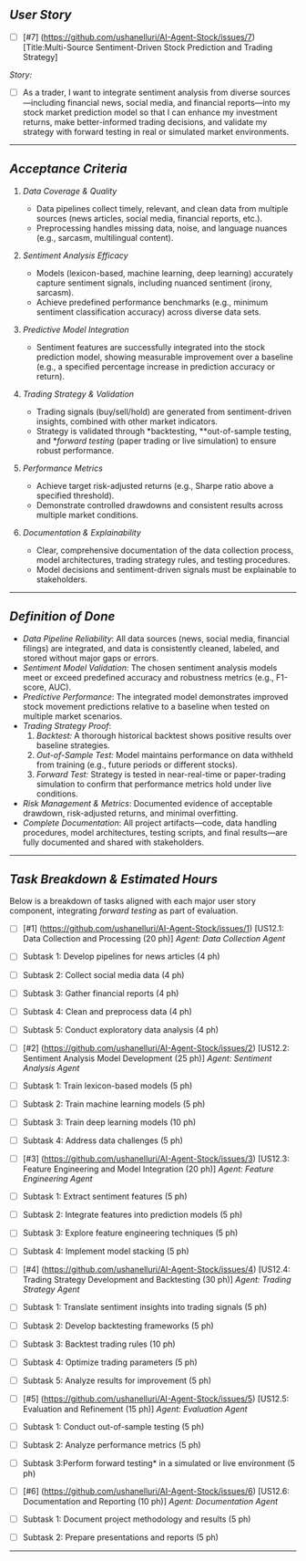 
## *User Story*

-[ ] [#7] (https://github.com/ushanelluri/AI-Agent-Stock/issues/7) [Title:Multi-Source Sentiment-Driven Stock Prediction and Trading Strategy]

*Story:*  
-[ ] As a trader, I want to integrate sentiment analysis from diverse sources—including financial news, social media, and financial reports—into my stock market prediction model so that I can enhance my investment returns, make better-informed trading decisions, and validate my strategy with forward testing in real or simulated market environments.

---

## *Acceptance Criteria*

1. *Data Coverage & Quality*  
   - Data pipelines collect timely, relevant, and clean data from multiple sources (news articles, social media, financial reports, etc.).  
   - Preprocessing handles missing data, noise, and language nuances (e.g., sarcasm, multilingual content).

2. *Sentiment Analysis Efficacy*  
   - Models (lexicon-based, machine learning, deep learning) accurately capture sentiment signals, including nuanced sentiment (irony, sarcasm).  
   - Achieve predefined performance benchmarks (e.g., minimum sentiment classification accuracy) across diverse data sets.

3. *Predictive Model Integration*  
   - Sentiment features are successfully integrated into the stock prediction model, showing measurable improvement over a baseline (e.g., a specified percentage increase in prediction accuracy or return).

4. *Trading Strategy & Validation*  
   - Trading signals (buy/sell/hold) are generated from sentiment-driven insights, combined with other market indicators.  
   - Strategy is validated through *backtesting, **out-of-sample testing, and **forward testing* (paper trading or live simulation) to ensure robust performance.

5. *Performance Metrics*  
   - Achieve target risk-adjusted returns (e.g., Sharpe ratio above a specified threshold).  
   - Demonstrate controlled drawdowns and consistent results across multiple market conditions.

6. *Documentation & Explainability*  
   - Clear, comprehensive documentation of the data collection process, model architectures, trading strategy rules, and testing procedures.  
   - Model decisions and sentiment-driven signals must be explainable to stakeholders.

---

## *Definition of Done*

- *Data Pipeline Reliability*: All data sources (news, social media, financial filings) are integrated, and data is consistently cleaned, labeled, and stored without major gaps or errors.  
- *Sentiment Model Validation*: The chosen sentiment analysis models meet or exceed predefined accuracy and robustness metrics (e.g., F1-score, AUC).  
- *Predictive Performance*: The integrated model demonstrates improved stock movement predictions relative to a baseline when tested on multiple market scenarios.  
- *Trading Strategy Proof*:  
  1. *Backtest:* A thorough historical backtest shows positive results over baseline strategies.  
  2. *Out-of-Sample Test:* Model maintains performance on data withheld from training (e.g., future periods or different stocks).  
  3. *Forward Test:* Strategy is tested in near-real-time or paper-trading simulation to confirm that performance metrics hold under live conditions.  
- *Risk Management & Metrics*: Documented evidence of acceptable drawdown, risk-adjusted returns, and minimal overfitting.  
- *Complete Documentation*: All project artifacts—code, data handling procedures, model architectures, testing scripts, and final results—are fully documented and shared with stakeholders.

---

## *Task Breakdown & Estimated Hours*

Below is a breakdown of tasks aligned with each major user story component, integrating *forward testing* as part of evaluation.

-[ ] [#1] (https://github.com/ushanelluri/AI-Agent-Stock/issues/1) [US12.1: Data Collection and Processing (20 ph)]
*Agent: Data Collection Agent*  
-[ ] Subtask 1: Develop pipelines for news articles (4 ph)  
-[ ] Subtask 2: Collect social media data (4 ph)  
-[ ] Subtask 3: Gather financial reports (4 ph)  
-[ ] Subtask 4: Clean and preprocess data (4 ph)  
-[ ] Subtask 5: Conduct exploratory data analysis (4 ph)  

-[ ] [#2] (https://github.com/ushanelluri/AI-Agent-Stock/issues/2) [US12.2: Sentiment Analysis Model Development (25 ph)]
*Agent: Sentiment Analysis Agent*  
-[ ] Subtask 1: Train lexicon-based models (5 ph)  
-[ ] Subtask 2: Train machine learning models (5 ph)  
-[ ] Subtask 3: Train deep learning models (10 ph)  
-[ ] Subtask 4: Address data challenges (5 ph)  

-[ ] [#3] (https://github.com/ushanelluri/AI-Agent-Stock/issues/3) [US12.3: Feature Engineering and Model Integration (20 ph)]
*Agent: Feature Engineering Agent*  
-[ ] Subtask 1: Extract sentiment features (5 ph)  
-[ ] Subtask 2: Integrate features into prediction models (5 ph)  
-[ ] Subtask 3: Explore feature engineering techniques (5 ph)  
-[ ] Subtask 4: Implement model stacking (5 ph)  

-[ ] [#4] (https://github.com/ushanelluri/AI-Agent-Stock/issues/4) [US12.4: Trading Strategy Development and Backtesting (30 ph)]
*Agent: Trading Strategy Agent*  
-[ ] Subtask 1: Translate sentiment insights into trading signals (5 ph)  
-[ ] Subtask 2: Develop backtesting frameworks (5 ph)  
-[ ] Subtask 3: Backtest trading rules (10 ph)  
-[ ] Subtask 4: Optimize trading parameters (5 ph)  
-[ ] Subtask 5: Analyze results for improvement (5 ph)  

-[ ] [#5] (https://github.com/ushanelluri/AI-Agent-Stock/issues/5) [US12.5: Evaluation and Refinement (15 ph)]
*Agent: Evaluation Agent*  
-[ ] Subtask 1: Conduct out-of-sample testing (5 ph)  
-[ ] Subtask 2: Analyze performance metrics (5 ph)  
-[ ] Subtask 3:Perform forward testing* in a simulated or live environment (5 ph)  
  

-[ ] [#6] (https://github.com/ushanelluri/AI-Agent-Stock/issues/6) [US12.6: Documentation and Reporting (10 ph)]
*Agent: Documentation Agent*  
-[ ] Subtask 1: Document project methodology and results (5 ph)  
-[ ] Subtask 2: Prepare presentations and reports (5 ph)  
---
